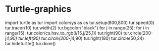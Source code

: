 # Turtle-graphics
import turtle as tur
import colorsys as cs
tur.setup(800,800)
tur.speed(0)
tur.tracer(10)
tur.width(2)
tur.bgcolor("black")
for j in range(25):
    for i in range(15):
        tur.color(cs.hsv_to_rgb(i/15,j/25,1))
        tur.right(90)
        tur.circle(200-j*4,90)
        tur.left(90)
        tur.circle(200-j*4,90)
        tur.right(180)
        tur.circle(50,24)
tur.hideturtle()
tur.done()
